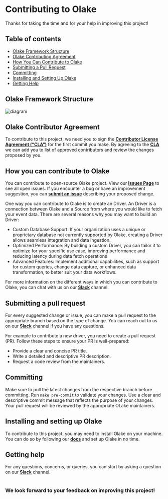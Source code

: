# Contributing to Olake

Thanks for taking the time and for your help in improving this project!

## Table of contents
- [Olake Framework Structure](#olake-framework-structure)
- [Olake Contributing Agreement](#olake-contributor-agreement)
- [How You Can Contribute to Olake](#how-you-can-contribute-to-olake)
- [Submitting a Pull Request](#submitting-a-pull-request)
- [Committing](#committing)
- [Installing and Setting Up Olake](#installing-and-setting-up-olake)
- [Getting Help](#getting-help)

## Olake Framework Structure
![diagram](/.github/assets/Olake.jpg)

## Olake Contributor Agreement

To contribute to this project, we need you to sign the [**Contributor License Agreement (“CLA”)**][CLA] for the first commit you make. By agreeing to the [**CLA**][CLA]
we can add you to list of approved contributors and review the changes proposed by you.

## How you can contribute to Olake

You can contribute to open-source Olake project. View our [**Issues Page**](https://github.com/datazip-inc/olake/issues) to see all open issues. If you encounter a bug or have an improvement suggestion, you can [**submit an issue**](https://github.com/datazip-inc/olake/issues/new) describing your proposed change.

One way you can contribute to Olake is to create an Driver. An Driver is a connection between Olake and a Source from where you would like to fetch your event data. There are several reasons why you may want to build an Driver:

- Custom Database Support: If your organization uses a unique or proprietary database not currently supported by Olake, creating a Driver allows seamless integration and data ingestion.
- Optimized Performance: By building a custom Driver, you can tailor it to optimize for your specific use case, improving performance and reducing latency during data fetch operations
- Advanced Features: Implement additional capabilities, such as support for custom queries, change data capture, or enhanced data transformation, to better suit your data workflows.

For more information on the different ways in which you can contribute to Olake, you can chat with us on our [**Slack**](https://olake.io/slack/) channel.


## Submitting a pull request

For every suggested change or issue, you can make a pull request to the appropriate branch based on the type of change. You can reach out to us on our [**Slack**](https://olake.io/slack/) channel if you have any questions.

For example to contribute a new driver, you need to create a pull request (PR). Follow these steps to ensure your PR is well-prepared:
- Provide a clear and concise PR title.
- Write a detailed and descriptive PR description.
- Request a code review from the maintainers.

## Committing

Make sure to pull the latest changes from the respective branch before committing. Run `make pre-commit` to validate your changes. Use a clear and descriptive commit message that reflects the purpose of your changes. Your pull request will be reviewed by the appropriate OLake maintainers.

## Installing and setting up Olake

To contribute to this project, you may need to install Olake on your machine. You can do so by following our [**docs**](https://olake.io/docs) and set up Olake in no time.

## Getting help

For any questions, concerns, or queries, you can start by asking a question on our [**Slack**](https://olake.io/slack/) channel.
<br><br>

### We look forward to your feedback on improving this project!


<!----variables---->

[CLA]: https://docs.google.com/forms/d/e/1FAIpQLSdze2q6gn81fmbIp2bW5cIpAXcpv7Y5OQjQyXflNvoYWiO4OQ/viewform
